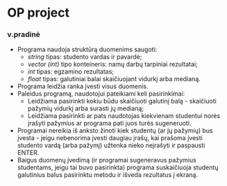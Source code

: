 # OP project
### v.pradinė

 - Programa naudoja struktūrą duomenims saugoti:
	 - *string* tipas: studento vardas ir pavardė;
	 - *vector (int)* tipo konteineris: namų darbų tarpiniai rezultatai; 
	 - *int* tipas: egzamino rezultatas;
	 - *float* tipas: galutiniai balai skaičiuojant vidurkį arba medianą.
 - Programa leidžia ranka įvesti visus duomenis.
 - Paleidus programą, naudotojui pateikiami keli pasirinkimai:
	 - Leidžiama pasirinkti kokiu būdu skaičiuoti galutinį balą - skaičiuoti pažymių vidurkį arba surasti jų medianą;
	 - Leidžiama pasirinkti ar pats naudotojas kiekvienam studentui norės įrašyti pažymius ar programa pati juos turės sugeneruoti.
 - Programai nereikia iš anksto žinoti kiek studentų (ar jų pažymių) bus įvesta - jeigu nebenorima įvesti daugiau įrašų, kai prašoma įvesti studento vardą (arba pažymį) užtenka nieko neįrašyti ir paspausti ENTER.
 - Baigus duomenų įvedimą (ir programai sugeneravus pažymius studentams, jeigu tai buvo pasirinkta) programa suskaičiuoja studentų galutinius balus pasirinktu metodu ir išveda rezultatus į ekraną.